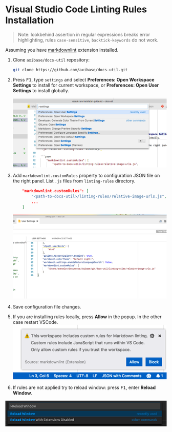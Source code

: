 # Visual Studio Code Linting Rules Installation

> Note: lookbehind assertion in regular expressions breaks error highlighting, rules `case-sensitive`, `backtick-keywords` do not work.

Assuming you have [markdownlint](https://marketplace.visualstudio.com/items?itemName=DavidAnson.vscode-markdownlint) extension installed.

1. Clone `axibase/docs-util` repository:

    ```bash
    git clone https://github.com/axibase/docs-util.git
    ```
2. Press <kbd>F1</kbd>, type `settings` and select **Preferences: Open Workspace Settings** to install for current workspace, or **Preferences: Open User Settings** to install globally.

    ![command-panel](./images/command-panel.png)

3. Add `markdownlint.customRules` property to configuration JSON file on the right panel. List `.js` files from `linting-rules` directory.
    ```json
        "markdownlint.customRules": [
            "<path-to-docs-util>/linting-rules/relative-image-urls.js",
            ...
        ]
    ```
    ![settings-json](./images/settings-json.png)
4. Save configuration file changes.
5. If you are installing rules locally, press **Allow** in the popup. In the other case restart VSCode.
    ![security popup](./images/security-popup.png)

6. If rules are not applied try to reload window: press <kbd>F1</kbd>, enter **Reload Window**.

![](./images/reload_window.png)